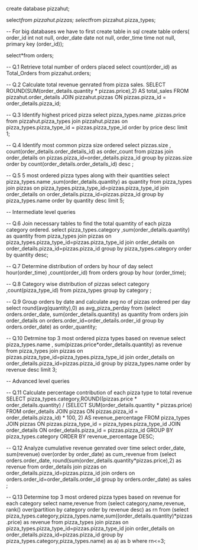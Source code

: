 create database pizzahut;

select*from pizzahut.pizzas;
select*from pizzahut.pizza_types;

-- For big databases we have to first create table in sql 
create table orders(
order_id int not null,
order_date date not null,
order_time time not null,
primary key (order_id));

select*from orders;

-- Q.1 Retrieve total number of orders placed
select count(order_id) as Total_Orders 
from pizzahut.orders;

-- Q.2 Calculate total revenue genrated from pizza sales.
SELECT ROUND(SUM(order_details.quantity * pizzas.price),2)	AS total_sales
FROM pizzahut.order_details JOIN
pizzahut.pizzas ON pizzas.pizza_id = order_details.pizza_id;

-- Q.3 Identify highest priced pizza
select pizza_types.name ,pizzas.price
from pizzahut.pizza_types join 
pizzahut.pizzas on pizza_types.pizza_type_id = pizzas.pizza_type_id
order by price desc limit 1;

-- Q.4 Identify most common pizza size ordered
select pizzas.size , count(order_details.order_details_id) as order_count
from pizzas join order_details 
on pizzas.pizza_id=order_details.pizza_id
group by pizzas.size
order by  count(order_details.order_details_id) desc  ;

-- Q.5 5 most ordered pizza types along with their quantities
select pizza_types.name ,sum(order_details.quantity) as quantity
from pizza_types join pizzas 
on pizza_types.pizza_type_id=pizzas.pizza_type_id
join order_details 
on order_details.pizza_id=pizzas.pizza_id
group by pizza_types.name order by  quantity desc limit 5;

-- Intermediate level queries 

-- Q.6 Join necessary tables to find the total quamtity of each pizza category ordered.
select pizza_types.category ,sum(order_details.quantity) as quantity
from pizza_types join pizzas 
on pizza_types.pizza_type_id=pizzas.pizza_type_id
join order_details on 
order_details.pizza_id=pizzas.pizza_id
group by pizza_types.category order by quantity desc;


-- Q.7 Determine distribution of orders by hour of day
select hour(order_time) ,count(order_id) from orders
group by hour (order_time);


-- Q.8 Category wise distribution of pizzas
select category ,count(pizza_type_id) from pizza_types
group by category ;
 

-- Q.9 Group orders by date and calculate avg no of pizzas ordered per day
select round(avg(quantity),0) as avg_pizza_perday from
(select orders.order_date, sum(order_details.quantity) as quantity
from orders join order_details on
orders.order_id=order_details.order_id
group by orders.order_date) as order_quantity;


-- Q.10 Detrmine top 3 most ordered pizza types based on revenue
select  pizza_types.name , sum(pizzas.price*order_details.quantity) as revenue 
from pizza_types join pizzas 
on pizzas.pizza_type_id=pizza_types.pizza_type_id 
join order_details
on order_details.pizza_id=pizzas.pizza_id
group by  pizza_types.name order by revenue desc limit 3;

-- Advanced level queries 

-- Q.11 Calculate percentage contribution of each pizza type to total revenue
SELECT pizza_types.category,ROUND((pizzas.price * order_details.quantity) / (SELECT SUM(order_details.quantity * pizzas.price) 
FROM order_details JOIN 
pizzas ON pizzas.pizza_id = order_details.pizza_id) * 100, 2) AS revenue_percentage
FROM pizza_types JOIN 
pizzas ON pizzas.pizza_type_id = pizza_types.pizza_type_id 
JOIN order_details ON order_details.pizza_id = pizzas.pizza_id
GROUP BY pizza_types.category
ORDER BY revenue_percentage DESC;


-- Q.12 Analyze cumulative revenue genrated over time
select order_date, sum(revenue) over(order by order_date) as cum_revenue
from 
(select orders.order_date, round(sum(order_details.quantity*pizzas.price),2) as revenue
from order_details join pizzas
on order_details.pizza_id=pizzas.pizza_id
join orders on
orders.order_id=order_details.order_id
group by orders.order_date) as sales ;


-- Q.13 Determine top 3 most ordered pizza types based on revenue for each category 
select name,revenue from
(select category,name,revenue,
rank() over(partition by category order by revenue desc) as rn from
(select pizza_types.category,pizza_types.name,sum((order_details.quantity)*pizzas.price)
as revenue 
from pizza_types join pizzas
on pizza_types.pizza_type_id=pizzas.pizza_type_id
join order_details
on order_details.pizza_id=pizzas.pizza_id
group by pizza_types.category,pizza_types.name) as a) as b
where rn<=3;

